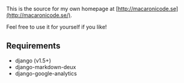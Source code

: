 This is the source for my own homepage at [http://macaronicode.se](http://macaronicode.se/).

Feel free to use it for yourself if you like!

Requirements
------------
* django (v1.5+)
* django-markdown-deux
* django-google-analytics


